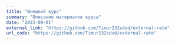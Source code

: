 ```yaml
---
title: "Внешний курс"
summary: "Описание материалов курса"
date: "2023-09-01"
external_link: "https://github.com/Timur232sdsd/external-rate"
url_code: "https://github.com/Timur232sdsd/external-rate"
---
```

